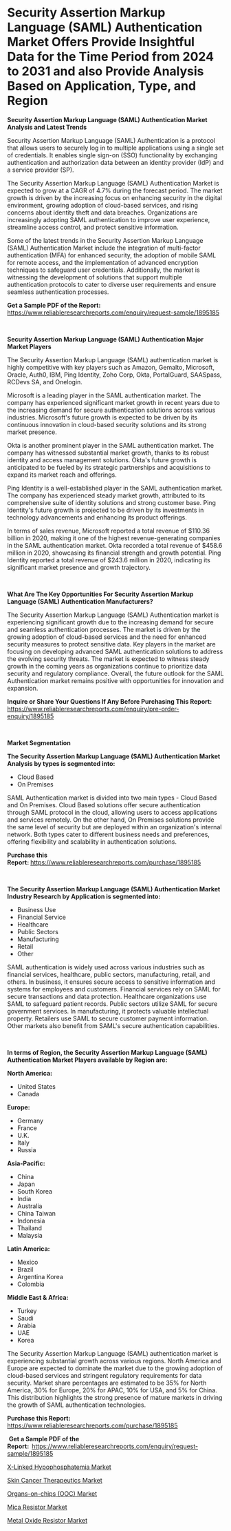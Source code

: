 <p><h1>Security Assertion Markup Language (SAML) Authentication Market Offers Provide Insightful Data for the Time Period from 2024 to 2031 and also Provide Analysis Based on Application, Type, and Region</h1></p><p><strong>Security Assertion Markup Language (SAML) Authentication Market Analysis and Latest Trends</strong></p>
<p><p>Security Assertion Markup Language (SAML) Authentication is a protocol that allows users to securely log in to multiple applications using a single set of credentials. It enables single sign-on (SSO) functionality by exchanging authentication and authorization data between an identity provider (IdP) and a service provider (SP).</p><p>The Security Assertion Markup Language (SAML) Authentication Market is expected to grow at a CAGR of 4.7% during the forecast period. The market growth is driven by the increasing focus on enhancing security in the digital environment, growing adoption of cloud-based services, and rising concerns about identity theft and data breaches. Organizations are increasingly adopting SAML authentication to improve user experience, streamline access control, and protect sensitive information.</p><p>Some of the latest trends in the Security Assertion Markup Language (SAML) Authentication Market include the integration of multi-factor authentication (MFA) for enhanced security, the adoption of mobile SAML for remote access, and the implementation of advanced encryption techniques to safeguard user credentials. Additionally, the market is witnessing the development of solutions that support multiple authentication protocols to cater to diverse user requirements and ensure seamless authentication processes.</p></p>
<p><strong>Get a Sample PDF of the Report:&nbsp;</strong> <a href="https://www.reliableresearchreports.com/enquiry/request-sample/1895185">https://www.reliableresearchreports.com/enquiry/request-sample/1895185</a></p>
<p>&nbsp;</p>
<p><strong>Security Assertion Markup Language (SAML) Authentication Major Market Players</strong></p>
<p><p>The Security Assertion Markup Language (SAML) authentication market is highly competitive with key players such as Amazon, Gemalto, Microsoft, Oracle, Auth0, IBM, Ping Identity, Zoho Corp, Okta, PortalGuard, SAASpass, RCDevs SA, and Onelogin. </p><p>Microsoft is a leading player in the SAML authentication market. The company has experienced significant market growth in recent years due to the increasing demand for secure authentication solutions across various industries. Microsoft's future growth is expected to be driven by its continuous innovation in cloud-based security solutions and its strong market presence.</p><p>Okta is another prominent player in the SAML authentication market. The company has witnessed substantial market growth, thanks to its robust identity and access management solutions. Okta's future growth is anticipated to be fueled by its strategic partnerships and acquisitions to expand its market reach and offerings.</p><p>Ping Identity is a well-established player in the SAML authentication market. The company has experienced steady market growth, attributed to its comprehensive suite of identity solutions and strong customer base. Ping Identity's future growth is projected to be driven by its investments in technology advancements and enhancing its product offerings.</p><p>In terms of sales revenue, Microsoft reported a total revenue of $110.36 billion in 2020, making it one of the highest revenue-generating companies in the SAML authentication market. Okta recorded a total revenue of $458.6 million in 2020, showcasing its financial strength and growth potential. Ping Identity reported a total revenue of $243.6 million in 2020, indicating its significant market presence and growth trajectory.</p></p>
<p>&nbsp;</p>
<p><strong>What Are The Key Opportunities For Security Assertion Markup Language (SAML) Authentication Manufacturers?</strong></p>
<p><p>The Security Assertion Markup Language (SAML) Authentication market is experiencing significant growth due to the increasing demand for secure and seamless authentication processes. The market is driven by the growing adoption of cloud-based services and the need for enhanced security measures to protect sensitive data. Key players in the market are focusing on developing advanced SAML authentication solutions to address the evolving security threats. The market is expected to witness steady growth in the coming years as organizations continue to prioritize data security and regulatory compliance. Overall, the future outlook for the SAML Authentication market remains positive with opportunities for innovation and expansion.</p></p>
<p><strong>Inquire or Share Your Questions If Any Before Purchasing This Report:</strong> <a href="https://www.reliableresearchreports.com/enquiry/pre-order-enquiry/1895185">https://www.reliableresearchreports.com/enquiry/pre-order-enquiry/1895185</a></p>
<p>&nbsp;</p>
<p><strong>Market Segmentation</strong></p>
<p><strong>The Security Assertion Markup Language (SAML) Authentication Market Analysis by types is segmented into:</strong></p>
<p><ul><li>Cloud Based</li><li>On Premises</li></ul></p>
<p><p>SAML Authentication market is divided into two main types - Cloud Based and On Premises. Cloud Based solutions offer secure authentication through SAML protocol in the cloud, allowing users to access applications and services remotely. On the other hand, On Premises solutions provide the same level of security but are deployed within an organization's internal network. Both types cater to different business needs and preferences, offering flexibility and scalability in authentication solutions.</p></p>
<p><strong>Purchase this Report:&nbsp;</strong><a href="https://www.reliableresearchreports.com/purchase/1895185">https://www.reliableresearchreports.com/purchase/1895185</a></p>
<p>&nbsp;</p>
<p><strong>The Security Assertion Markup Language (SAML) Authentication Market Industry Research by Application is segmented into:</strong></p>
<p><ul><li>Business Use</li><li>Financial Service</li><li>Healthcare</li><li>Public Sectors</li><li>Manufacturing</li><li>Retail</li><li>Other</li></ul></p>
<p><p>SAML authentication is widely used across various industries such as financial services, healthcare, public sectors, manufacturing, retail, and others. In business, it ensures secure access to sensitive information and systems for employees and customers. Financial services rely on SAML for secure transactions and data protection. Healthcare organizations use SAML to safeguard patient records. Public sectors utilize SAML for secure government services. In manufacturing, it protects valuable intellectual property. Retailers use SAML to secure customer payment information. Other markets also benefit from SAML's secure authentication capabilities.</p></p>
<p>&nbsp;</p>
<p><strong>In terms of Region, the Security Assertion Markup Language (SAML) Authentication Market Players available by Region are:</strong></p>
<p>
    <p> <strong> North America: </strong>
        <ul>
            <li>United States</li>
            <li>Canada</li>
        </ul>
        </p> 
    <p> <strong> Europe: </strong>
        <ul>
            <li>Germany</li>
            <li>France</li>
            <li>U.K.</li>
            <li>Italy</li>
            <li>Russia</li>
        </ul>
        </p> 
    <p> <strong> Asia-Pacific: </strong>
        <ul>
            <li>China</li>
            <li>Japan</li>
            <li>South Korea</li>
            <li>India</li>
            <li>Australia</li>
            <li>China Taiwan</li>
            <li>Indonesia</li>
            <li>Thailand</li>
            <li>Malaysia</li>
        </ul>
        </p> 
    <p> <strong> Latin America: </strong>
        <ul>
            <li>Mexico</li>
            <li>Brazil</li>
            <li>Argentina Korea</li>
            <li>Colombia</li>
        </ul>
        </p> 
    <p> <strong> Middle East & Africa: </strong>
        <ul>
            <li>Turkey</li>
            <li>Saudi</li>
            <li>Arabia</li>
            <li>UAE</li>
            <li>Korea</li>
        </ul>
    </p>
    </p>
<p><p>The Security Assertion Markup Language (SAML) authentication market is experiencing substantial growth across various regions. North America and Europe are expected to dominate the market due to the growing adoption of cloud-based services and stringent regulatory requirements for data security. Market share percentages are estimated to be 35% for North America, 30% for Europe, 20% for APAC, 10% for USA, and 5% for China. This distribution highlights the strong presence of mature markets in driving the growth of SAML authentication technologies.</p></p>
<p><strong>Purchase this Report: </strong><a href="https://www.reliableresearchreports.com/purchase/1895185">https://www.reliableresearchreports.com/purchase/1895185</a></p>
<p>&nbsp;<strong>Get a Sample PDF of the Report:&nbsp;&nbsp;</strong><a href="https://www.reliableresearchreports.com/enquiry/request-sample/1895185">https://www.reliableresearchreports.com/enquiry/request-sample/1895185</a></p>
<p><strong></strong></p>
<p><p><a href="https://picayune-night-cbd.notion.site/X-Linked-Hypophosphatemia-Market-Provides-Detailed-Segmentation-of-this-Market-based-on-Type-Applic-ca557f161e3647f1bd258d6c5d2d38fb">X-Linked Hypophosphatemia Market</a></p><p><a href="https://butternut-bug-553.notion.site/Skin-Cancer-Therapeutics-Market-Analysis-and-Market-Size-Global-Industry-Overview-Market-Segmentat-ac59b05fedcb40a9b86cbda3ab531fac">Skin Cancer Therapeutics Market</a></p><p><a href="https://five-trouble-98a.notion.site/Organs-on-chips-OOC-Market-Size-Focuses-on-Market-Dynamics-In-Depth-Analysis-and-Future-Projectio-1d2089ba9e8e4f29ba92686f59385f62">Organs-on-chips (OOC) Market</a></p><p><a href="https://view.publitas.com/reportprime-1/mica-resistor-market-research-report-provides-critical-insights-that-can-help-shape-business-development-and-investment-strategies/">Mica Resistor Market</a></p><p><a href="https://view.publitas.com/reportprime-1/metal-oxide-resistor-market-size-share-trends-analysis-report-by-material-by-type-by-end-user-by-region-and-segment-forecasts-2024-2031/">Metal Oxide Resistor Market</a></p></p>